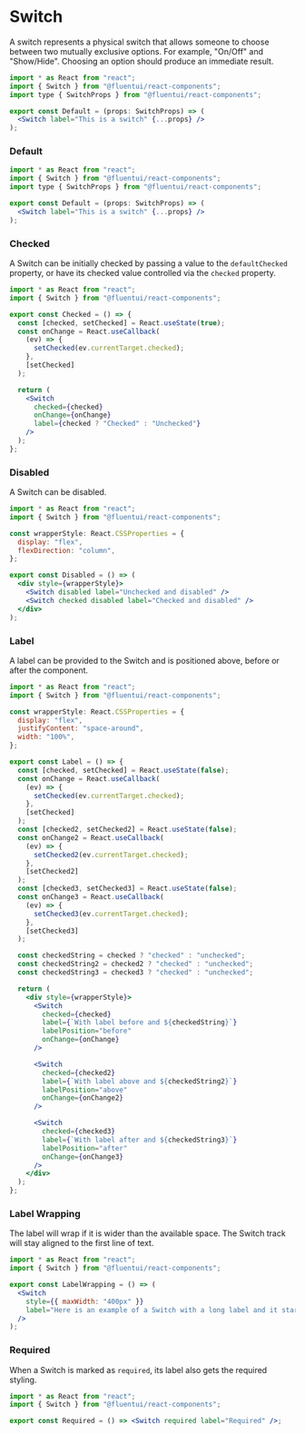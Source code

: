 # Switch

A switch represents a physical switch that allows someone to choose between two mutually exclusive options. For example, "On/Off" and "Show/Hide". Choosing an option should produce an immediate result.

```jsx
import * as React from "react";
import { Switch } from "@fluentui/react-components";
import type { SwitchProps } from "@fluentui/react-components";

export const Default = (props: SwitchProps) => (
  <Switch label="This is a switch" {...props} />
);
```

### Default

```jsx
import * as React from "react";
import { Switch } from "@fluentui/react-components";
import type { SwitchProps } from "@fluentui/react-components";

export const Default = (props: SwitchProps) => (
  <Switch label="This is a switch" {...props} />
);
```

### Checked

A Switch can be initially checked by passing a value to the `defaultChecked` property, or have its checked value controlled via the `checked` property.

```jsx
import * as React from "react";
import { Switch } from "@fluentui/react-components";

export const Checked = () => {
  const [checked, setChecked] = React.useState(true);
  const onChange = React.useCallback(
    (ev) => {
      setChecked(ev.currentTarget.checked);
    },
    [setChecked]
  );

  return (
    <Switch
      checked={checked}
      onChange={onChange}
      label={checked ? "Checked" : "Unchecked"}
    />
  );
};
```

### Disabled

A Switch can be disabled.

```jsx
import * as React from "react";
import { Switch } from "@fluentui/react-components";

const wrapperStyle: React.CSSProperties = {
  display: "flex",
  flexDirection: "column",
};

export const Disabled = () => (
  <div style={wrapperStyle}>
    <Switch disabled label="Unchecked and disabled" />
    <Switch checked disabled label="Checked and disabled" />
  </div>
);
```

### Label

A label can be provided to the Switch and is positioned above, before or after the component.

```jsx
import * as React from "react";
import { Switch } from "@fluentui/react-components";

const wrapperStyle: React.CSSProperties = {
  display: "flex",
  justifyContent: "space-around",
  width: "100%",
};

export const Label = () => {
  const [checked, setChecked] = React.useState(false);
  const onChange = React.useCallback(
    (ev) => {
      setChecked(ev.currentTarget.checked);
    },
    [setChecked]
  );
  const [checked2, setChecked2] = React.useState(false);
  const onChange2 = React.useCallback(
    (ev) => {
      setChecked2(ev.currentTarget.checked);
    },
    [setChecked2]
  );
  const [checked3, setChecked3] = React.useState(false);
  const onChange3 = React.useCallback(
    (ev) => {
      setChecked3(ev.currentTarget.checked);
    },
    [setChecked3]
  );

  const checkedString = checked ? "checked" : "unchecked";
  const checkedString2 = checked2 ? "checked" : "unchecked";
  const checkedString3 = checked3 ? "checked" : "unchecked";

  return (
    <div style={wrapperStyle}>
      <Switch
        checked={checked}
        label={`With label before and ${checkedString}`}
        labelPosition="before"
        onChange={onChange}
      />

      <Switch
        checked={checked2}
        label={`With label above and ${checkedString2}`}
        labelPosition="above"
        onChange={onChange2}
      />

      <Switch
        checked={checked3}
        label={`With label after and ${checkedString3}`}
        labelPosition="after"
        onChange={onChange3}
      />
    </div>
  );
};
```

### Label Wrapping

The label will wrap if it is wider than the available space. The Switch track will stay aligned to the first line of text.

```jsx
import * as React from "react";
import { Switch } from "@fluentui/react-components";

export const LabelWrapping = () => (
  <Switch
    style={{ maxWidth: "400px" }}
    label="Here is an example of a Switch with a long label and it starts to wrap to a second line."
  />
);
```

### Required

When a Switch is marked as `required`, its label also gets the required styling.

```jsx
import * as React from "react";
import { Switch } from "@fluentui/react-components";

export const Required = () => <Switch required label="Required" />;
```